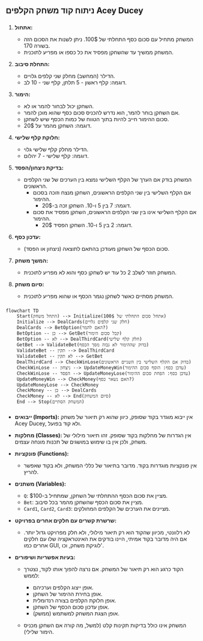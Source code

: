 ## ניתוח קוד משחק הקלפים Acey Ducey

### <algorithm>

1.  **אתחול:**
    *   המשחק מתחיל עם סכום כסף התחלתי של 100$. ניתן לשנות את הסכום הזה בשורה 170.
    *   המשחק ממשיך עד שהשחקן מפסיד את כל כספו או מפריע לתוכנית.

2.  **התחלת סיבוב:**
    *   הדילר (המחשב) מחלק שני קלפים גלויים.
    *   דוגמה: קלף ראשון - 5 תלתן, קלף שני - 10 לב.

3.  **הימור:**
    *   השחקן יכול לבחור להמר או לא.
    *   אם השחקן בוחר להמר, הוא נדרש להכניס סכום כסף שהוא מוכן להמר.
    *   סכום ההימור חייב להיות בתוך הטווח של כמות הכסף שיש לשחקן.
    *   דוגמה: השחקן מהמר על 20$.

4.  **חלוקת קלף שלישי:**
    *   הדילר מחלק קלף שלישי גלוי.
    *   דוגמה: קלף שלישי - 7 יהלום.

5.  **בדיקת ניצחון/הפסד:**
    *   המשחק בודק אם הערך של הקלף השלישי נמצא בין הערכים של שני הקלפים הראשונים.
        *   אם הקלף השלישי בין שני הקלפים הראשונים, השחקן מנצח וזוכה בסכום ההימור.
            *   דוגמה: 7 בין 5 ו-10. השחקן זכה ב-20$.
        *   אם הקלף השלישי אינו בין שני הקלפים הראשונים, השחקן מפסיד את סכום ההימור.
            *   דוגמה: 2 בין 5 ו-10. השחקן הפסיד 20$.

6.  **עדכון כסף:**
    *   סכום הכסף של השחקן מעודכן בהתאם לתוצאה (ניצחון או הפסד).

7.  **המשך משחק:**
    *   המשחק חוזר לשלב 2 כל עוד יש לשחקן כסף והוא לא מפריע לתוכנית.

8.  **סיום משחק:**
    *   המשחק מסתיים כאשר לשחקן נגמר הכסף או שהוא מפריע לתוכנית.

### <mermaid>

```mermaid
flowchart TD
    Start(התחל משחק) --> Initialize(אתחל סכום התחלתי של 100$)
    Initialize --> DealCards(חלק שני קלפים גלויים)
    DealCards --> BetOption(האם להמר?)
    BetOption -- כן --> GetBet(קבל סכום הימור)
    BetOption -- לא --> DealThirdCard(חלק קלף שלישי)
    GetBet --> ValidateBet(בדוק שההימור לא גבוה מסך הכסף)
    ValidateBet -- תקין --> DealThirdCard
    ValidateBet -- לא תקין --> GetBet
    DealThirdCard --> CheckWinLose(בדוק אם הקלף השלישי בין השניים הראשונים)
    CheckWinLose -- ניצחון --> UpdateMoneyWin(עדכן כסף: הוסף סכום ההימור)
    CheckWinLose -- הפסד --> UpdateMoneyLose(עדכן כסף: הפחת סכום ההימור)
    UpdateMoneyWin --> CheckMoney(האם נשאר כסף?)
    UpdateMoneyLose --> CheckMoney
    CheckMoney -- כן --> DealCards
    CheckMoney -- לא --> End(סיום המשחק)
    End --> Stop(המשחק הסתיים)
```
### <explanation>

* **ייבואים (Imports):**
  אין ייבוא מוגדר בקוד שסופק, כיוון שהוא רק תיאור של משחק Acey Ducey, ולא קוד בפועל.

* **מחלקות (Classes):**
  אין הגדרות של מחלקות בקוד שסופק. זהו תיאור מילולי של משחק, ולכן אין בו שימוש במושגים של תכנות מונחה עצמים.

* **פונקציות (Functions):**
    * אין פונקציות מוגדרות בקוד. מדובר בתיאור של כללי המשחק, ולא בקוד שאפשר להריץ.

* **משתנים (Variables):**
    * `Q`: מציין את סכום הכסף ההתחלתי של השחקן, שמתחיל ב-$100.
    * `Bet`: מציין את סכום הכסף שהשחקן מהמר בכל סיבוב.
    * `Card1`, `Card2`, `Card3`: מציינים את הערכים של הקלפים המחולקים.
  
* **שרשרת קשרים עם חלקים אחרים בפרויקט:**
    * לא רלוונטי, מכיוון שהקוד הוא רק תיאור מילולי, ולא חלק מפרויקט גדול יותר. אם היה מדובר בקוד אמיתי, היינו בודקים את האינטראקציה שלו עם חלקים אחרים כמו GUI, לוגיקת משחק, וכו'.

* **בעיות אפשריות ושיפורים:**
    * הקוד כרגע הוא רק תיאור של המשחק. אם נרצה להפוך אותו לקוד, נצטרך לממש:
        *  אופן ייצוג הקלפים וערכיהם.
        *   אופן בחירת ההימור של השחקן.
        *   אופן חלוקת הקלפים בצורה רנדומלית.
        *   אופן עדכון סכום הכסף של השחקן.
        *   אופן הצגת המשחק למשתמש (ממשק).

   *   המשחק אינו כולל בדיקות תקינות קלט (למשל, מה קורה אם השחקן מכניס הימור שלילי).